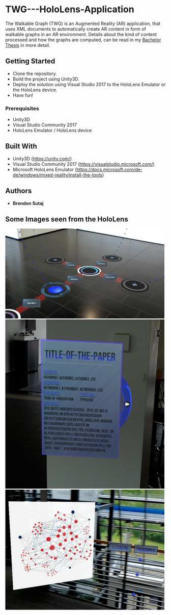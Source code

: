 # TWG---HoloLens-Application

The Walkable Graph (TWG) is an Augmented Reality (AR) application, that uses XML documents to automatically create AR content in form of walkable graphs in an AR environment.
Details about the kind of content processed and how the graphs are computed, can be read in my [Bachelor Thesis](https://github.com/BrendonSutaj/Bachelor-Thesis) in more detail.


## Getting Started

* Clone the repository.
* Build the project using Unity3D.
* Deploy the solution using Visual Studio 2017 to the HoloLens Emulator or the HoloLens device.
* Have fun!


### Prerequisites

  * Unity3D
  * Visual Studio Community 2017
  * HoloLens Emulator / HoloLens device


## Built With

* Unity3D (https://unity.com/)
* Visual Studio Community 2017 (https://visualstudio.microsoft.com/)
* Microsoft HoloLens Emulator (https://docs.microsoft.com/de-de/windows/mixed-reality/install-the-tools)

## Authors

* **Brendon Sutaj** 

## Some Images seen from the HoloLens
<img src="/Images/graph.jpg" width="500" alt="The Walkable Graph">
<img src="/Images/paperInfo.jpg" width="500" alt="Paperinfo">
<img src="/Images/sciGraph.jpg" width="500" alt="Scigraph">
